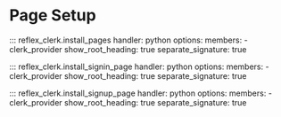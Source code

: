 # Page Setup

::: reflex_clerk.install_pages
    handler: python
    options:
        members:
         - clerk_provider
        show_root_heading: true
        separate_signature: true

::: reflex_clerk.install_signin_page
    handler: python
    options:
        members:
         - clerk_provider
        show_root_heading: true
        separate_signature: true

::: reflex_clerk.install_signup_page
    handler: python
    options:
        members:
         - clerk_provider
        show_root_heading: true
        separate_signature: true
